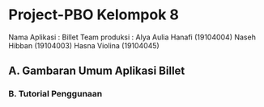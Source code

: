 # Project-PBO Kelompok 8
Nama Aplikasi : Billet
Team produksi : 
Alya Aulia Hanafi  (19104004)
Naseh Hibban       (19104003)
Hasna Violina      (19104045)

## A. Gambaran Umum Aplikasi Billet
### B. Tutorial Penggunaan
